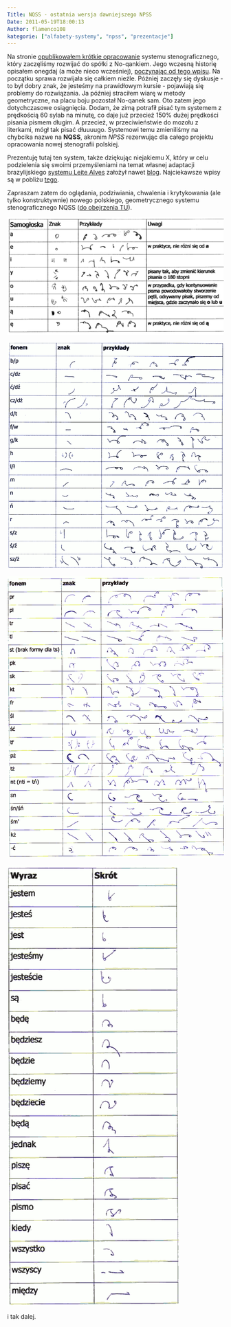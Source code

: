 ```yaml
---
Title: NQSS - ostatnia wersja dawniejszego NPSS
Date: 2011-05-19T18:00:13
Author: flamenco108
kategorie: ["alfabety-systemy", "npss", "prezentacje"]
---
```


Na stronie 
[opublikowałem krótkie opracowanie](http://stenografia.pl/pmwiki/index.php?n=NPSS.NQSS) systemu
stenograficznego, który zaczęliśmy rozwijać do spółki z No-qankiem. Jego
wczesną historię opisałem onegdaj (a może nieco wcześniej), [poczynając
od tego wpisu](http://www.stenografia.pl/?p=216). Na początku sprawa
rozwijała się całkiem nieźle. Później zaczęły się dyskusje - to był
dobry znak, że jesteśmy na prawidłowym kursie - pojawiają się problemy
do rozwiązania. Ja później straciłem wiarę w metody geometryczne, na
placu boju pozostał No-qanek sam. Oto zatem jego dotychczasowe
osiągnięcia. Dodam, że zimą potrafił pisać tym systemem z prędkością 60
sylab na minutę, co daje już przecież 150% dużej prędkości pisania
pismem długim. A przecież, w przeciwieństwie do mozołu z literkami, mógł
tak pisać dłuuuugo. Systemowi temu zmieniliśmy na chybcika nazwe na
**NQSS**, akronim *NPSS* rezerwując dla całego projektu opracowania
nowej stenografii polskiej.

Prezentuję tutaj ten system, także dziękując niejakiemu X, 
który w celu podzielenia się swoimi
przemyśleniami na temat własnej adaptacji brazylijskiego 
[systemu Leite Alves](http://taquigrafialeitealves.com.br/) 
założył nawet [blog](http://twojesteno.blogspot.com/). 
Najciekawsze wpisy są w pobliżu 
[tego](http://twojesteno.blogspot.com/2011/04/maa-rozbojniczka.html).

Zapraszam zatem do oglądania, podziwiania, chwalenia i krytykowania 
(ale tylko konstruktywnie) nowego polskiego, geometrycznego systemu
stenograficznego NQSS 
([do obejrzenia TU](http://stenografia.pl/pmwiki/index.php?n=NPSS.NQSS)).


![](01-nqss-samogl.png)



![](02-nqss-fonemy.png)


![](03-nqss-ligatury.png)


![](04-nqss-brewki.png)



i tak dalej.